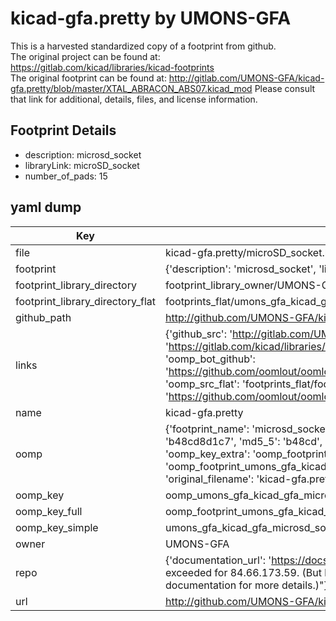 # kicad-gfa.pretty by UMONS-GFA  
This is a harvested standardized copy of a footprint from github.  
The original project can be found at:  
https://gitlab.com/kicad/libraries/kicad-footprints  
The original footprint can be found at:
http://gitlab.com/UMONS-GFA/kicad-gfa.pretty/blob/master/XTAL_ABRACON_ABS07.kicad_mod
Please consult that link for additional, details, files, and license information.  
## Footprint Details
* description: microsd_socket  
* libraryLink: microSD_socket  
* number_of_pads: 15  
## yaml dump  
| Key | Value |  
| --- | --- |  
| file | kicad-gfa.pretty/microSD_socket.kicad_mod |  
| footprint | {'description': 'microsd_socket', 'libraryLink': 'microSD_socket', 'number_of_pads': 15} |  
| footprint_library_directory | footprint_library_owner/UMONS-GFA_kicad-gfa.pretty |  
| footprint_library_directory_flat | footprints_flat/umons_gfa_kicad_gfa_microsd_socket/working |  
| github_path | http://github.com/UMONS-GFA/kicad-gfa.pretty/blob/master/microSD_socket.kicad_mod |  
| links | {'github_src': 'http://gitlab.com/UMONS-GFA/kicad-gfa.pretty/blob/master/XTAL_ABRACON_ABS07.kicad_mod', 'github_src_repo': 'https://gitlab.com/kicad/libraries/kicad-footprints', 'oomp_bot': 'footprints/umons_gfa_kicad_gfa_microsd_socket/working', 'oomp_bot_github': 'https://github.com/oomlout/oomlout_oomp_footprint_bot/tree/main/footprints/umons_gfa_kicad_gfa_microsd_socket/working', 'oomp_src_flat': 'footprints_flat/footprints_flat/umons_gfa_kicad_gfa_microsd_socket/working', 'oomp_src_flat_github': 'https://github.com/oomlout/oomlout_oomp_footprint_src/tree/main/footprints_flat/umons_gfa_kicad_gfa_microsd_socket/working'} |  
| name | kicad-gfa.pretty |  
| oomp | {'footprint_name': 'microsd_socket', 'library_name': 'kicad_gfa', 'md5': 'b48cd8d1c7b458df2c3878afdbfbab04', 'md5_10': 'b48cd8d1c7', 'md5_5': 'b48cd', 'md5_6': 'b48cd8', 'oomp_key': 'oomp_umons_gfa_kicad_gfa_microsd_socket', 'oomp_key_extra': 'oomp_footprint_umons_gfa_kicad_gfa_microsd_socket', 'oomp_key_full': 'oomp_footprint_umons_gfa_kicad_gfa_microsd_socket_b48cd8', 'oomp_key_simple': 'umons_gfa_kicad_gfa_microsd_socket', 'original_filename': 'kicad-gfa.pretty/microSD_socket.kicad_mod', 'owner_name': 'umons_gfa'} |  
| oomp_key | oomp_umons_gfa_kicad_gfa_microsd_socket |  
| oomp_key_full | oomp_footprint_umons_gfa_kicad_gfa_microsd_socket |  
| oomp_key_simple | umons_gfa_kicad_gfa_microsd_socket |  
| owner | UMONS-GFA |  
| repo | {'documentation_url': 'https://docs.github.com/rest/overview/resources-in-the-rest-api#rate-limiting', 'message': "API rate limit exceeded for 84.66.173.59. (But here's the good news: Authenticated requests get a higher rate limit. Check out the documentation for more details.)"} |  
| url | http://github.com/UMONS-GFA/kicad-gfa.pretty |  

